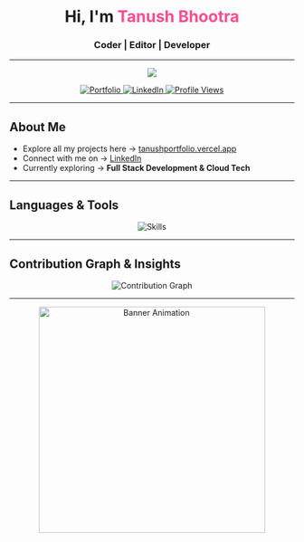 
<h1 align="center">Hi, I'm <span style="color:#ff4b91;">Tanush Bhootra</span></h1>
<h3 align="center">Coder | Editor | Developer</h3>

---
<p align="center">
  <img src="https://media.giphy.com/media/v1.Y2lkPWVjZjA1ZTQ3Y2p5czRjZWxkYzJ2YWZ2cmR2dWY0dHBjMTBvdWFrandrYjM3MHhhNiZlcD12MV9naWZzX3JlbGF0ZWQmY3Q9Zw/l1IY5CmYbirEsXWPm/giphy.gif"/>
</p>

<p align="center">
  <a href="https://tanushportfolio.vercel.app/" target="_blank">
    <img src="https://img.shields.io/badge/Portfolio-Visit-blueviolet?style=for-the-badge&logo=vercel" alt="Portfolio"/>
  </a>
  <a href="https://linkedin.com/in/tanushbhootra576" target="_blank">
    <img src="https://img.shields.io/badge/LinkedIn-Connect-blue?style=for-the-badge&logo=linkedin" alt="LinkedIn"/>
  </a>
  <a href="https://github.com/tanushbhootra576" target="_blank">
    <img src="https://komarev.com/ghpvc/?username=tanushbhootra576&label=Profile%20Views&color=blueviolet&style=for-the-badge" alt="Profile Views"/>
  </a>
</p>

---

## About Me  
- Explore all my projects here → [tanushportfolio.vercel.app](https://tanushportfolio.vercel.app/)  
- Connect with me on → [LinkedIn](https://linkedin.com/in/tanushbhootra576)  
- Currently exploring → **Full Stack Development & Cloud Tech**  

---

##  Languages & Tools  

<p align="center">
  <img src="https://skillicons.dev/icons?i=c,cpp,python,java,html,css,js,ts,matlab,react,next,nodejs,tailwind,git,github,vercel,postman&perline=7" alt="Skills" />
</p>





---

## Contribution Graph & Insights

<p align="center">
  <img src="https://github-readme-activity-graph.vercel.app/graph?username=tanushbhootra576&theme=radical&area=true&hide_border=true" alt="Contribution Graph"/>
</p>



---
<p align="center">
  <img src="https://media2.giphy.com/media/v1.Y2lkPTc5MGI3NjExcGFoZzVvdDAzeDIzbnB0Mm1pZTBlYXZ5ZXp6NHVvcXlkZjhtcDR6cCZlcD12MV9pbnRlcm5hbF9naWZfYnlfaWQmY3Q9Zw/S9d8XB557e8phGLBVS/giphy.gif" width="400" alt="Banner Animation" />
</p>

